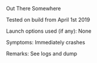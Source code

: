 Out There Somewhere

Tested on build from April 1st 2019

Launch options used (if any):
None

Symptoms:
Immediately crashes

Remarks:
See logs and dump
